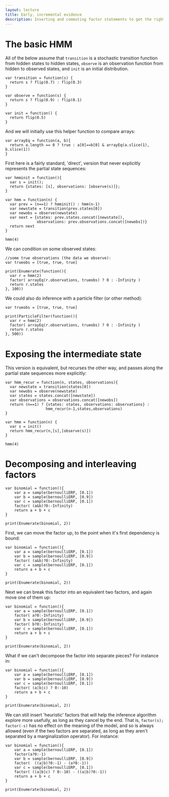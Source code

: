 ```yaml
---
layout: lecture
title: Early, incremental evidence
description: Inserting and commuting factor statements to get the right incremental sequencing.
---
```



# The basic HMM
 
All of the below assume that `transition` is a stochastic transition function from hidden states to hidden states, `observe` is an observation function from hidden to observed states, and `init` is an initial distribution.

~~~
var transition = function(s) {
  return s ? flip(0.7) : flip(0.3)
}

var observe = function(s) {
  return s ? flip(0.9) : flip(0.1)
}

var init = function() {
  return flip(0.5)
}
~~~

And we will initially use this helper function to compare arrays:

~~~
var arrayEq = function(a, b){
  return a.length == 0 ? true : a[0]==b[0] & arrayEq(a.slice(1), b.slice(1))
}
~~~

First here is a fairly standard, 'direct', version that never explicitly represents the partial state sequences:

~~~
var hmminit = function(){
  var s = init(); 
  return {states: [s], observations: [observe(s)]};
}

var hmm = function(n) {
  var prev = (n==1) ? hmminit() : hmm(n-1)
  var newstate = transition(prev.states[0])
  var newobs = observe(newstate)
  var next = {states: prev.states.concat([newstate]),
              observations: prev.observations.concat([newobs])}
  return next
}

hmm(4)
~~~

We can condition on some observed states:

~~~
//some true observations (the data we observe):
var trueobs = [true, true, true]

print(Enumerate(function(){
  var r = hmm(2)
  factor( arrayEq(r.observations, trueobs) ? 0 : -Infinity )
  return r.states
}, 100))
~~~

We could also do inference with a particle filter (or other method):

~~~
var trueobs = [true, true, true]

print(ParticleFilter(function(){
  var r = hmm(2)
  factor( arrayEq(r.observations, trueobs) ? 0 : -Infinity )
  return r.states
}, 500))
~~~

# Exposing the intermediate state

This version is equivalent, but recurses the other way, and passes along the partial state sequences more explicitly:

~~~
var hmm_recur = function(n, states, observations){
  var newstate = transition(states[0])
  var newobs = observe(newstate)
  var states = states.concat([newstate])
  var observations = observations.concat([newobs])
  return (n==1) ? {states: states, observations: observations} : 
                  hmm_recur(n-1,states,observations)
}

var hmm = function(n) {
  var s = init()
  return hmm_recur(n,[s],[observe(s)])
}

hmm(4)
~~~


# Decomposing and interleaving factors

~~~
var binomial = function(){
    var a = sample(bernoulliERP, [0.1])
    var b = sample(bernoulliERP, [0.9])
    var c = sample(bernoulliERP, [0.1])
    factor( (a&b)?0:-Infinity)
    return a + b + c
}

print(Enumerate(binomial, 2))
~~~

First, we can move the factor up, to the point when it's first dependency is bound:

~~~
var binomial = function(){
    var a = sample(bernoulliERP, [0.1])
    var b = sample(bernoulliERP, [0.9])
    factor( (a&b)?0:-Infinity)
    var c = sample(bernoulliERP, [0.1])
    return a + b + c
}

print(Enumerate(binomial, 2))
~~~

Next we can break this factor into an equivalent two factors, and again move one of them up:

~~~
var binomial = function(){
    var a = sample(bernoulliERP, [0.1])
    factor( a?0:-Infinity)
    var b = sample(bernoulliERP, [0.9])
    factor( b?0:-Infinity)
    var c = sample(bernoulliERP, [0.1])
    return a + b + c
}

print(Enumerate(binomial, 2))
~~~

What if we can't decompose the factor into separate pieces? For instance in:

~~~
var binomial = function(){
    var a = sample(bernoulliERP, [0.1])
    var b = sample(bernoulliERP, [0.9])
    var c = sample(bernoulliERP, [0.1])
    factor( (a|b|c) ? 0:-10)
    return a + b + c
}

print(Enumerate(binomial, 2))
~~~

We can still insert 'heuristic' factors that will help the inference algorithm explore more usefully, as long as they cancel by the end. That is, `factor(s); factor(-s)` has no effect on the meaning of the model, and so is always allowed (even if the two factors are separated, as long as they aren't separated by a marginalization operator). For instance:

~~~
var binomial = function(){
    var a = sample(bernoulliERP, [0.1])
    factor(a?0:-1)
    var b = sample(bernoulliERP, [0.9])
    factor(  ((a|b)?0:-1) - (a?0:-1))
    var c = sample(bernoulliERP, [0.1])
    factor( ((a|b|c) ? 0:-10) - ((a|b)?0:-1))
    return a + b + c
}

print(Enumerate(binomial, 2))
~~~


